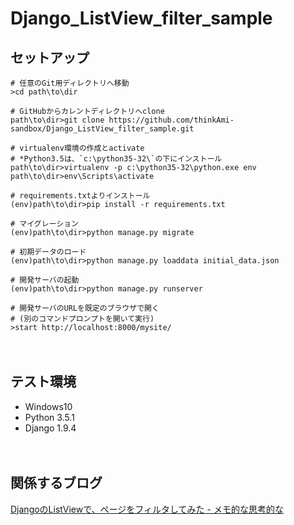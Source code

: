 # Django_ListView_filter_sample

## セットアップ
```
# 任意のGit用ディレクトリへ移動
>cd path\to\dir

# GitHubからカレントディレクトリへclone
path\to\dir>git clone https://github.com/thinkAmi-sandbox/Django_ListView_filter_sample.git

# virtualenv環境の作成とactivate
# *Python3.5は、`c:\python35-32\`の下にインストール
path\to\dir>virtualenv -p c:\python35-32\python.exe env
path\to\dir>env\Scripts\activate

# requirements.txtよりインストール
(env)path\to\dir>pip install -r requirements.txt

# マイグレーション
(env)path\to\dir>python manage.py migrate

# 初期データのロード
(env)path\to\dir>python manage.py loaddata initial_data.json

# 開発サーバの起動
(env)path\to\dir>python manage.py runserver

# 開発サーバのURLを既定のブラウザで開く
# (別のコマンドプロンプトを開いて実行)
>start http://localhost:8000/mysite/
```

　  
## テスト環境

- Windows10
- Python 3.5.1
- Django 1.9.4

　  
## 関係するブログ

[DjangoのListViewで、ページをフィルタしてみた - メモ的な思考的な](http://thinkami.hatenablog.com/entry/2016/03/17/003140)